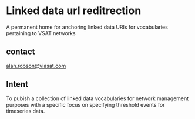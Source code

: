 Linked data url reditrection
============================

A permanent home for anchoring linked data URIs for vocabularies pertaining to VSAT networks

contact 
-------

alan.robson@viasat.com

Intent
------

To pubish a collection of linked data vocabularies for network management purposes with a specific focus
on specifying threshold events for timeseries data.
